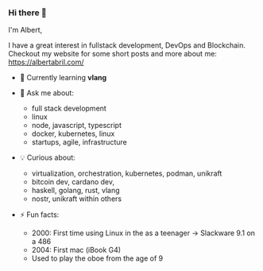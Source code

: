 ### Hi there 👋

I'm Albert, 

I have a great interest in fullstack development, DevOps and Blockchain.
Checkout my website for some short posts and more about me: https://albertabril.com/

- 🌱 Currently learning **vlang**
 
- 💬 Ask me about:
  -  full stack development
  -  linux
  -  node, javascript, typescript
  -  docker, kubernetes, linux
  -  startups, agile, infrastructure

- 💡 Curious about: 
  - virtualization, orchestration, kubernetes, podman, unikraft
  - bitcoin dev, cardano dev, 
  - haskell, golang, rust, vlang
  - nostr, unikraft within others

- ⚡ Fun facts: 
  - 2000: First time using Linux in the as a teenager -> Slackware 9.1 on a 486
  - 2004: First mac (iBook G4)
  - Used to play the oboe from the age of 9

<!--
**aabril/aabril** is a ✨ _special_ ✨ repository because its `README.md` (this file) appears on your GitHub profile.

Here are some ideas to get you started:

- 🔭 I’m currently working on ...
- 🌱 I’m currently learning ...
- 👯 I’m looking to collaborate on ...
- 🤔 I’m looking for help with ...
- 💬 Ask me about ...
- 📫 How to reach me: ...
- 😄 Pronouns: ...
- ⚡ Fun fact: ...
-->
